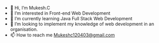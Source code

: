 - 👋 Hi, I’m Mukesh.C
- 👀 I’m interested in Front-end Web Development
- 🌱 I’m currently learning Java Full Stack Web Development
- 💞️ I’m looking to implement my knowledge of web development in an organisation.
- 📫 How to reach me Mukeshc120403@gmail.com

<!---
Mukeshc12/Mukeshc12 is a ✨ special ✨ repository because its `README.md` (this file) appears on your GitHub profile.
You can click the Preview link to take a look at your changes.
--->
